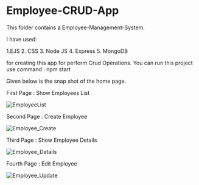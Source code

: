 # Employee-CRUD-App

This folder contains a Employee-Management-System.

I have used:

1.EJS
2. CSS 
3. Node JS
4. Express
5. MongoDB

for creating this app for perform Crud Operations.
You can run this project use command : npm start

Given below is the snap shot of the home page.


First Page : Show Employees List

![EmployeeList](https://user-images.githubusercontent.com/64421386/200011795-411ccf74-9eaf-4777-bf1e-aa0091f81016.PNG)

Second Page : Create Employee

![Employee_Create](https://user-images.githubusercontent.com/64421386/200011531-cee89de5-0626-40e0-b7bb-4bb6cd6cb8ab.PNG)

Third Page : Show Employee Details

![Employee_Details](https://user-images.githubusercontent.com/64421386/200011641-a1553eca-0ee1-4a31-8af2-e6e8c8d1d13b.PNG)

Fourth Page : Edit Employee

![Employee_Update](https://user-images.githubusercontent.com/64421386/200011724-e540ba0f-9306-40b5-9b21-3af95e18bc6b.PNG)







